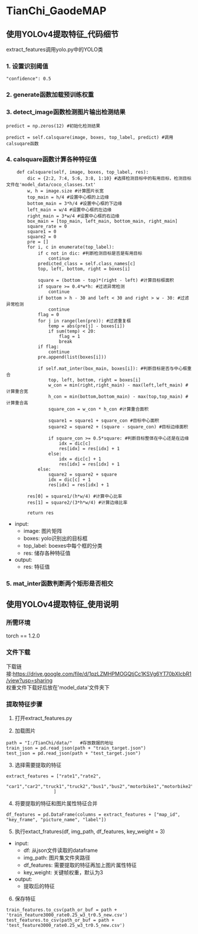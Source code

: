 # TianChi_GaodeMAP
## 使用YOLOv4提取特征_代码细节  
extract_features调用yolo.py中的YOLO类  
### 1. 设置识别阈值  
```
"confidence": 0.5
```
### 2. generate函数加载预训练权重  

### 3. detect_image函数检测图片输出检测结果  
```
predict = np.zeros(12) #初始化检测结果  
```
```
predict = self.calsquare(image, boxes, top_label, predict) #调用calsuqare函数
```
### 4. calsquare函数计算各种特征值  
```
    def calsquare(self, image, boxes, top_label, res):
        dic = {2:2, 7:4, 5:6, 3:8, 1:10} #选择检测目标中的有用目标，检测目标文件在'model_data/coco_classes.txt'
        w, h = image.size #计算图片长宽
        top_main = h/4 #设置中心框的上边缘
        bottom_main = 3*h/4 #设置中心框的下边缘
        left_main = w/4 #设置中心框的左边缘
        right_main = 3*w/4 #设置中心框的右边缘
        box_main = [top_main, left_main, bottom_main, right_main]
        square_rate = 0
        square1 = 0
        square2 = 0
        pre = []
        for i, c in enumerate(top_label):
            if c not in dic: #判断检测目标是否是有用目标
                continue
            predicted_class = self.class_names[c]
            top, left, bottom, right = boxes[i]
            
            square = (bottom - top)*(right - left) #计算目标框面积
            if square >= 0.4*w*h: #过滤异常检测
                continue
            if bottom > h - 30 and left < 30 and right > w - 30: #过滤异常检测
                continue
            flag = 0
            for j in range(len(pre)): #过滤重复框
                temp = abs(pre[j] - boxes[i])
                if sum(temp) < 20:
                    flag = 1
                    break
            if flag:
                continue
            pre.append(list(boxes[i]))

            if self.mat_inter(box_main, boxes[i]): #判断目标是否与中心框重合
                top, left, bottom, right = boxes[i]
                w_con = min(right,right_main) - max(left,left_main) #计算重合宽
                h_con = min(bottom,bottom_main) - max(top,top_main) #计算重合高
                square_con = w_con * h_con #计算重合面积

                square1 = square1 + square_con #目标中心面积
                square2 = square2 + (square - square_con) #目标边缘面积

                if square_con >= 0.5*square: #判断目标整体在中心还是在边缘
                    idx = dic[c]
                    res[idx] = res[idx] + 1
                else:
                    idx = dic[c] + 1
                    res[idx] = res[idx] + 1
            else:
                square2 = square2 + square
                idx = dic[c] + 1
                res[idx] = res[idx] + 1

        res[0] = square1/(h*w/4) #计算中心比率
        res[1] = square2/(3*h*w/4) #计算边缘比率

        return res
```
  + input:  
    - image: 图片矩阵
    - boxes: yolo识别出的目标框
    - top_label: boexes中每个框的分类
    - res: 储存各种特征值
  + output:
    - res: 特征值

### 5. mat_inter函数判断两个矩形是否相交  
  
  
## 使用YOLOv4提取特征_使用说明  
### 所需环境  
torch == 1.2.0  
### 文件下载  
下载链接:https://drive.google.com/file/d/1pzLZMHPMOGQtjCc1KSVg6YT70bXIcbR1/view?usp=sharing  
权重文件下载好后放在'model_data'文件夹下  

### 提取特征步骤  
  1. 打开extract_features.py

  2. 加载图片  
  ```
path = "I:/TianChi/data/"   #存放数据的地址  
train_json = pd.read_json(path + "train_target.json")  
test_json = pd.read_json(path + "test_target.json")  
```
  3. 选择需要提取的特征  
  ```
extract_features = ["rate1","rate2",
                    "car1","car2","truck1","truck2","bus1","bus2","motorbike1","motorbike2","bicycle1","bicycle2",
                    ]
```
                    
  4. 将要提取的特征和图片属性特征合并  
  ```
df_features = pd.DataFrame(columns = extract_features + ["map_id", "key_frame", "picture_name", "label"])  
```  
  5. 执行extact_fratures(df, img_path, df_features, key_weight = 3)  
  + input:  
      + df: 从json文件读取的dataframe
      + img_path: 图片集文件夹路径
      + df_features: 需要提取的特征再加上图片属性特征
      + key_weight: 关键帧权重，默认为3  
  + output:  
      + 提取后的特征  
      
  6. 保存特征  
  ```
train_features.to_csv(path_or_buf = path + 'train_feature3000_rate0.25_w3_tr0.5_new.csv')
test_features.to_csv(path_or_buf = path + 'test_feature3000_rate0.25_w3_tr0.5_new.csv')
```
